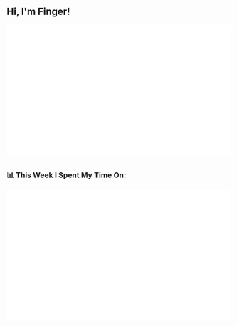 <h2> Hi, I'm Finger!</h2>

<img align="right" src="https://raw.githubusercontent.com/spianmo/github-stats/master/generated/overview.svg#gh-light-mode-only">

<!-- <img align="right" height="160em" src="https://github-readme-stats-eight-theta.vercel.app/api/top-langs/?username=spianmo&layout=compact&langs_count=8&theme=algolia"/>	 -->
	
```go
package main

type Me struct {
	Name   string
	Job    string
	Code   string
	Skills string
}

func main() {
	me := &Me{
		Name:   "Finger",
		Job:    "Client-side Engineer",
		Code:   "Java, Kotlin, C#, Rust and C++ and Others",
		Skills: "Android, Security, Cross-platform client, NLP, CV, ASR ^o^",
	}
	_ = me
}
```


<h3>📊 This Week I Spent My Time On:</h3>
<img align='right' src="https://raw.githubusercontent.com/spianmo/github-stats/master/generated/languages.svg#gh-light-mode-only">

<!--START_SECTION:waka-->

```txt
Python                         3 hrs 23 mins   ███████████▓░░░░░░░░░░░░░   46.33 %
Kotlin                         1 hr 54 mins    ██████▓░░░░░░░░░░░░░░░░░░   26.23 %
Gradle                         18 mins         █░░░░░░░░░░░░░░░░░░░░░░░░   04.32 %
Groovy                         17 mins         █░░░░░░░░░░░░░░░░░░░░░░░░   03.97 %
Java                           15 mins         █░░░░░░░░░░░░░░░░░░░░░░░░   03.63 %
```

<!--END_SECTION:waka-->
